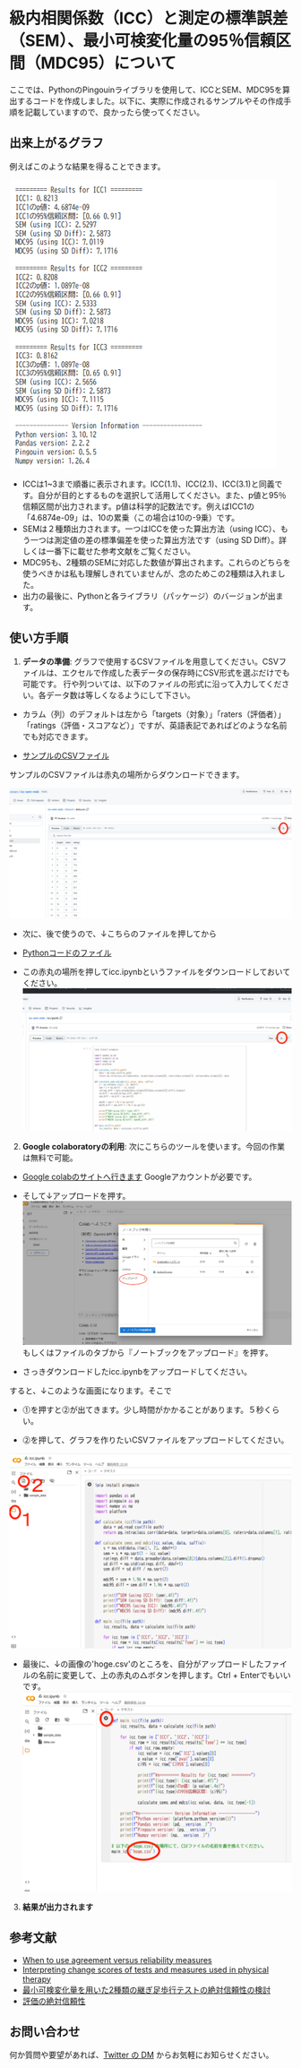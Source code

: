 # 級内相関係数（ICC）と測定の標準誤差（SEM）、最小可検変化量の95％信頼区間（MDC95）について

ここでは、PythonのPingouinライブラリを使用して、ICCとSEM、MDC95を算出するコードを作成しました。以下に、実際に作成されるサンプルやその作成手順を記載していますので、良かったら使ってください。

## 出来上がるグラフ

例えばこのような結果を得ることできます。

![サンプル](https://github.com/PT-Araisan/icc-sem-mdc/blob/main/assets/demo1.png)

- ICCは1~3まで順番に表示されます。ICC(1.1)、ICC(2.1)、ICC(3.1)と同義です。自分が目的とするものを選択して活用してください。また、p値と95％信頼区間が出力されます。p値は科学的記数法です。例えばICC1の「4.6874e-09」は、10の累乗（この場合は10の-9乗）です。
- SEMは２種類出力されます。一つはICCを使った算出方法（using ICC）、もう一つは測定値の差の標準偏差を使った算出方法です（using SD Diff）。詳しくは一番下に載せた参考文献をご覧ください。
- MDC95も、2種類のSEMに対応した数値が算出されます。これらのどちらを使うべきかは私も理解しきれていませんが、念のためこの2種類は入れました。
- 出力の最後に、Pythonと各ライブラリ（パッケージ）のバージョンが出ます。

## 使い方手順

1. **データの準備**: グラフで使用するCSVファイルを用意してください。CSVファイルは、エクセルで作成した表データの保存時にCSV形式を選ぶだけでも可能です。
行や列ついては、以下のファイルの形式に沿って入力してください。各データ数は等しくなるようにして下さい。
- カラム（列）のデフォルトは左から「targets（対象）」「raters（評価者）」「ratings（評価・スコアなど）」ですが、英語表記であればどのような名前でも対応できます。

- [サンプルのCSVファイル](https://github.com/PT-Araisan/icc-sem-mdc/blob/main/detaset/deta.csv)

サンプルのCSVファイルは赤丸の場所からダウンロードできます。

![画像１](https://github.com/PT-Araisan/icc-sem-mdc/blob/main/assets/demo2.png)


- 次に、後で使うので、↓こちらのファイルを押してから
- [Pythonコードのファイル](https://github.com/PT-Araisan/icc-sem-mdc/blob/main/icc.ipynb)

- この赤丸の場所を押してicc.ipynbというファイルをダウンロードしておいてください。
![画像３](https://github.com/PT-Araisan/icc-sem-mdc/blob/main/assets/demo3.png)

2. **Google colaboratoryの利用**: 次にこちらのツールを使います。今回の作業は無料で可能。

- [Google colabのサイトへ行きます](https://colab.research.google.com/?hl=ja)
Googleアカウントが必要です。

- そして↓アップロードを押す。
![画像４](https://github.com/PT-Araisan/scd-mltbs-graph/blob/main/assets/demo2.png)
もしくはファイルのタブから『ノートブックをアップロード』を押す。

- さっきダウンロードしたicc.ipynbをアップロードしてください。

すると、↓このような画面になります。そこで

- ⓵を押すと⓶が出てきます。少し時間がかかることがあります。５秒くらい。

- ⓶を押して、グラフを作りたいCSVファイルをアップロードしてください。

![画像４](https://github.com/PT-Araisan/icc-sem-mdc/blob/main/assets/demo4.png)


- 最後に、↓の画像の'hoge.csv'のところを、自分がアップロードしたファイルの名前に変更して、上の赤丸の△ボタンを押します。Ctrl + Enterでもいいです。
![画像５](https://github.com/PT-Araisan/icc-sem-mdc/blob/main/assets/demo5.png)

3. **結果が出力されます**


## 参考文献

- [When to use agreement versus reliability measures](https://pubmed.ncbi.nlm.nih.gov/16980142/)
- [Interpreting change scores of tests and measures used in physical therapy](https://pubmed.ncbi.nlm.nih.gov/16649896/)
- [最小可検変化量を用いた2種類の継ぎ足歩行テストの絶対信頼性の検討](https://www.jstage.jst.go.jp/article/rika/25/1/25_1_49/_pdf)
- [評価の絶対信頼性](https://www.jstage.jst.go.jp/article/rika/26/3/26_3_451/_pdf)

## お問い合わせ

何か質問や要望があれば、[Twitter の DM](https://x.com/Pt96442837Pt) からお気軽にお知らせください。
